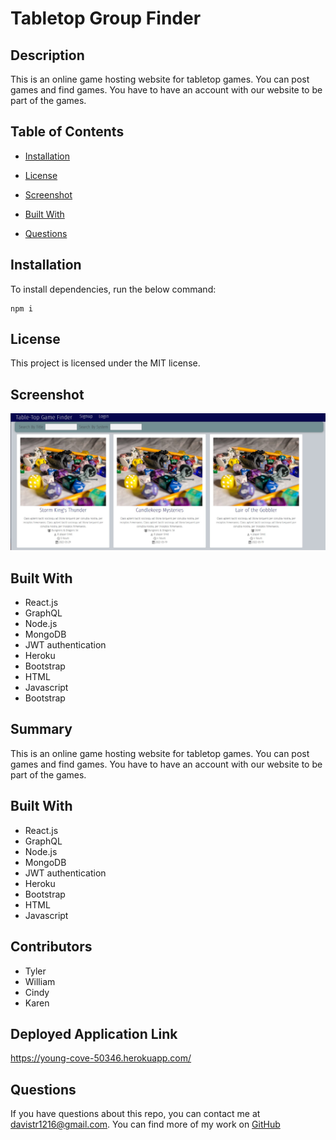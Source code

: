# Tabletop Group Finder


## Description

This is an online game hosting website for tabletop games. You can post games and find games. You have to have an account with our website to be part of the games.

## Table of Contents

- [Installation](#installation)

- [License](#license)

- [Screenshot](#screenshot)

- [Built With](#built-with)

- [Questions](#questions)

## Installation

To install dependencies, run the below command:

    npm i

## License

This project is licensed under the MIT license.

## Screenshot

![](client/public/images/tabletop_game_finder.jpg)

## Built With

- React.js
- GraphQL
- Node.js
- MongoDB
- JWT authentication
- Heroku
- Bootstrap
- HTML
- Javascript
- Bootstrap

## Summary 
This is an online game hosting website for tabletop games. You can post games and find games. You have to have an account with our website to be part of the games. 

## Built With 
* React.js
* GraphQL
* Node.js
* MongoDB
* JWT authentication 
* Heroku 
* Bootstrap 
* HTML
* Javascript


## Contributors

- Tyler
- William
- Cindy
- Karen

## Deployed Application Link

https://young-cove-50346.herokuapp.com/

## Questions

If you have questions about this repo, you can contact me at davistr1216@gmail.com. You can find more of my work on [GitHub](https://github.com/davistr)
